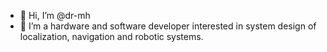 - 👋 Hi, I’m @dr-mh
- 👀 I’m a hardware and software developer interested in system design of localization, navigation and robotic systems.

<!---
dr-mh/dr-mh is a ✨ special ✨ repository because its `README.md` (this file) appears on your GitHub profile.
You can click the Preview link to take a look at your changes.
--->
